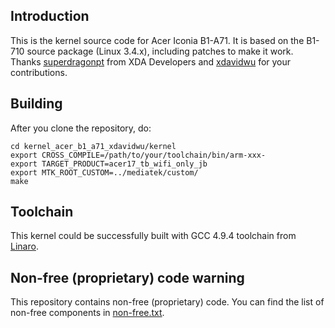 ## Introduction

This is the kernel source code for Acer Iconia B1-A71. It is based on the B1-710 source package (Linux 3.4.x), including patches to make it work. Thanks [superdragonpt](https://forum.xda-developers.com/member.php?u=5238428) from XDA Developers and [xdavidwu](https://github.com/xdavidwu) for your contributions.

## Building

After you clone the repository, do:

```
cd kernel_acer_b1_a71_xdavidwu/kernel
export CROSS_COMPILE=/path/to/your/toolchain/bin/arm-xxx-
export TARGET_PRODUCT=acer17_tb_wifi_only_jb
export MTK_ROOT_CUSTOM=../mediatek/custom/
make
```

## Toolchain

This kernel could be successfully built with GCC 4.9.4 toolchain from [Linaro](https://releases.linaro.org/components/toolchain/binaries/latest-4/arm-linux-gnueabihf/).

## Non-free (proprietary) code warning

This repository contains non-free (proprietary) code. You can find the list of non-free components in [non-free.txt](https://github.com/arzam16/kernel_acer_b1_a71_xdavidwu/blob/master/non-free.txt).
